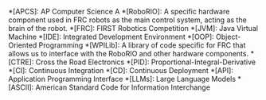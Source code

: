*[APCS]: AP Computer Science A
*[RoboRIO]: A specific hardware component used in FRC robots as the main control system, acting as the brain of the robot.
*[FRC]: FIRST Robotics Competition
*[JVM]: Java Virtual Machine
*[IDE]: Integrated Development Environment
*[OOP]: Object-Oriented Programming
*[WPILib]: A library of code specific for FRC that allows us to interface with the RoboRIO and other hardware components.
*[CTRE]: Cross the Road Electronics
*[PID]: Proportional-Integral-Derivative
*[CI]: Continuous Integration
*[CD]: Continuous Deployment
*[API]: Application Programming Interface
*[LLMs]: Large Language Models
*[ASCII]: American Standard Code for Information Interchange